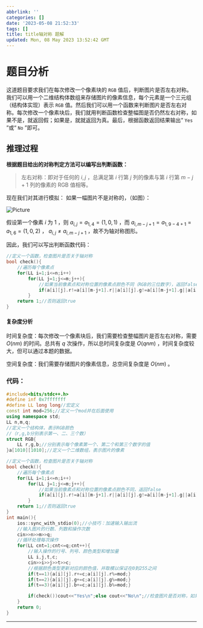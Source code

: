 ```yaml
---
abbrlink: ''
categories: []
date: '2023-05-08 21:52:33'
tags: []
title: title轴对称 题解
updated: Mon, 08 May 2023 13:52:42 GMT
---
```

# 题目分析

这道题目要求我们在每次修改一个像素块的 $\texttt{RGB}$ 值后，判断图片是否左右对称。我们可以用一个二维结构体数组来存储图片的像素信息，每个元素是一个三元组（结构体实现）表示 $\texttt{RGB}$ 值。然后我们可以用一个函数来判断图片是否左右对称。每次修改一个像素块后，我们就用判断函数检查整幅图是否仍然左右对称，如果不是，就返回假；如果是，就就返回为真。最后，根据函数返回结果输出“ $\texttt{Yes}$ ”或“ $\texttt{No}$ ”即可。

## 推理过程

**根据题目给出的对称判定方法可以编写出判断函数：**

> 左右对称：即对于任何的 $i,j$ ，总满足第 $i$ 行第 $j$ 列的像素与第 $i$ 行第 $m-j+1$ 列的像素的 RGB 值相等。

现在我们对其进行模拟：
如果一幅图片不是对称的，（如图）：

![Picture](https://cdn.luogu.com.cn/upload/image_hosting/a54zswz8.png)

假设第一个像素 $i$ 为 $1$ ，则 $\mathit{a}_{i,j}=\mathit{a}_{1,4}=(1,0,1)$ ，而 $\mathit{a}_{i,m-j+1}=\mathit{a}_{1,9-4+1}=\mathit{a}_{1,6}=(1,0,2)$ ， $\mathit{a}_{i,j}≠\mathit{a}_{i,m-j+1}$ ，故不为轴对称图形。

因此，我们可以写出判断函数代码：

```cpp
//定义一个函数，检查图片是否关于轴对称
bool check(){
	//遍历每个像素点
	for(LL i=1;i<=n;i++)
		for(LL j=1;j<=m;j++){
			//如果当前像素点和对称位置的像素点颜色不同（RGB的三位数字），返回false
			if(a[i][j].r!=a[i][m-j+1].r||a[i][j].g!=a[i][m-j+1].g||a[i][j].b!=a[i][m-j+1].b)return 0;
		}
	return 1;//否则返回true
}
```

#### **复杂度分析**

时间复杂度：每次修改一个像素块后，我们需要检查整幅图片是否左右对称，需要 $O(nm)$ 的时间。总共有 $q$ 次操作，所以总时间复杂度是 $O(qnm)$ ，时间复杂度较大，但可以通过本题的数据。

空间复杂度：我们需要存储图片的像素信息，总空间复杂度是 $O(nm)$ 。

### 代码：

```cpp
#include<bits/stdc++.h>
#define inf 0x7fffffff
#define LL long long//宏定义
const int mod=256;//定义一个mod并在后面使用
using namespace std;
LL n,m,q;
//定义一个结构体，表示RGB颜色
//（r,g,b分别表示第一、二、三个数）
struct RGB{
	LL r,g,b;//分别表示每个像素第一个、第二个和第三个数字的值
}a[1010][1010];//定义一个二维数组，表示图片的像素

//定义一个函数，检查图片是否关于轴对称
bool check(){
	//遍历每个像素点
	for(LL i=1;i<=n;i++)
		for(LL j=1;j<=m;j++){
			//如果当前像素点和对称位置的像素点颜色不同，返回false
			if(a[i][j].r!=a[i][m-j+1].r||a[i][j].g!=a[i][m-j+1].g||a[i][j].b!=a[i][m-j+1].b)return 0;
		}
	return 1;//否则返回true
}
int main(){
	ios::sync_with_stdio(0);//小技巧：加速输入输出流
	//输入图片的行数、列数和操作次数
	cin>>n>>m>>q;
	//循环处理每次操作
	for(LL cnt=1;cnt<=q;cnt++){
		//输入操作的行号、列号、颜色类型和增加量
		LL i,j,t,c;
		cin>>i>>j>>t>>c;
		//根据颜色类型更新对应的颜色值，并取模以保证在0到255之间
		if(t==1){a[i][j].r+=c;a[i][j].r%=mod;}
		if(t==2){a[i][j].g+=c;a[i][j].g%=mod;}
		if(t==3){a[i][j].b+=c;a[i][j].b%=mod;}

		if(check())cout<<"Yes\n";else cout<<"No\n";//检查图片是否对称，如果是轴对称图形，输出“Yes”，否则，输出：“No”
	}
	return 0;
}
```

---
